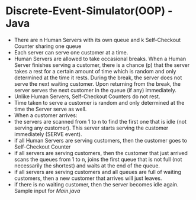 # Discrete-Event-Simulator(OOP) - Java
-	There are n Human Servers with its own queue and k Self-Checkout Counter sharing one queue 
-	Each server can serve one customer at a time.
-	Human Servers are allowed to take occasional breaks. When a Human Server finishes serving a customer, there is a chance (p) that the server takes a rest for a certain amount of time which is random and only determined at the time it rests. During the break, the server does not serve the next waiting customer. Upon returning from the break, the server serves the next customer in the queue (if any) immediately.
-	Unlike Human Servers, Self-Checkout Counters do not rest.	
-	Time taken to serve a customer is random and only determined at the time the Server serve as well.
-	When a customer arrives:
  -	the servers are scanned from 1 to n to find the first one that is idle (not serving any customer). This server starts serving the customer immediately (SERVE event).
  -	if all Human Servers are serving customers, then the customer goes to Self-Checkout Counter
  -	if all servers are serving customers, then the customer that just arrived scans the queues from 1 to n, joins the first queue that is not full (not necessarily the shortest) and waits at the end of the queue.
  -	if all servers are serving customers and all queues are full of waiting customers, then a new customer that arrives will just leaves.
- if there is no waiting customer, then the server becomes idle again.
Sample input for $Main.java$
